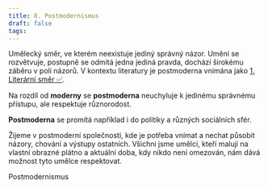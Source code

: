 ```yaml
---
title: 8. Postmodernismus
draft: false
tags:
---
```

Umělecký směr, ve kterém neexistuje jediný správný názor. Umění se rozvětvuje, postupně se odmítá jedna jediná pravda, dochází širokému záběru v poli názorů. V kontextu literatury je postmoderna vnímána jako [1. Literární směr ✅](1.%20Literární%20směr%20✅.md).

Na rozdíl od **moderny** se **postmoderna** neuchyluje k jedinému správnému přístupu, ale respektuje různorodost.

**Postmoderna** se promítá například i do politiky a různých sociálních sfér.

Žijeme v postmoderní společnosti, kde je potřeba vnímat a nechat působit názory, chování a výstupy ostatních. Všichni jsme umělci, kteří malují na vlastní obrazné plátno a aktuální doba, kdy nikdo není omezován, nám dává možnost tyto umělce respektovat.

Postmodernismus